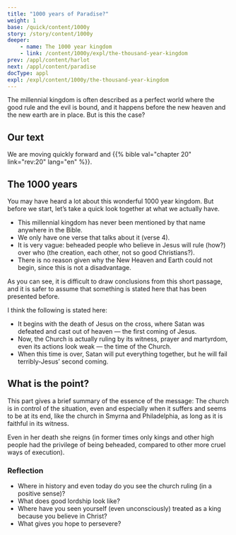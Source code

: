 ```yaml
---
title: "1000 years of Paradise?"
weight: 1
base: /quick/content/1000y
story: /story/content/1000y
deeper: 
    - name: The 1000 year kingdom
    - link: /content/1000y/expl/the-thousand-year-kingdom
prev: /appl/content/harlot
next: /appl/content/paradise
docType: appl
expl: /expl/content/1000y/the-thousand-year-kingdom
---
```


The millennial kingdom is often described as a perfect world where the good rule and the evil is bound, and it happens before the new heaven and the new earth are in place. But is this the case?

## Our text

<a name="8752"></a>
We are moving quickly forward and {{% bible val="chapter 20" link="rev:20" lang="en" %}}.

## The 1000 years

<a name="ef5b"></a>
You may have heard a lot about this wonderful 1000 year kingdom. But before we start, let’s take a quick look together at what we actually have.

- This millennial kingdom has never been mentioned by that name anywhere in the Bible.
- We only have one verse that talks about it (verse 4).
- It is very vague: beheaded people who believe in Jesus will rule (how?) over who (the creation, each other, not so good Christians?).
- There is no reason given why the New Heaven and Earth could not begin, since this is not a disadvantage.

As you can see, it is difficult to draw conclusions from this short passage, and it is safer to assume that something is stated here that has been presented before.

I think the following is stated here:

- It begins with the death of Jesus on the cross, where Satan was defeated and cast out of heaven — the first coming of Jesus.
- Now, the Church is actually ruling by its witness, prayer and martyrdom, even its actions look weak — the time of the Church.
- When this time is over, Satan will put everything together, but he will fail terribly-Jesus’ second coming.

## What is the point?

<a name="7aa9"></a>
This part gives a brief summary of the essence of the message: The church is in control of the situation, even and especially when it suffers and seems to be at its end, like the church in Smyrna and Philadelphia, as long as it is faithful in its witness.

Even in her death she reigns (in former times only kings and other high people had the privilege of being beheaded, compared to other more cruel ways of execution).

### Reflection

<a name="ae6c"></a>
- Where in history and even today do you see the church ruling (in a positive sense)?
- What does good lordship look like?
- Where have you seen yourself (even unconsciously) treated as a king because you believe in Christ?
- What gives you hope to persevere?

